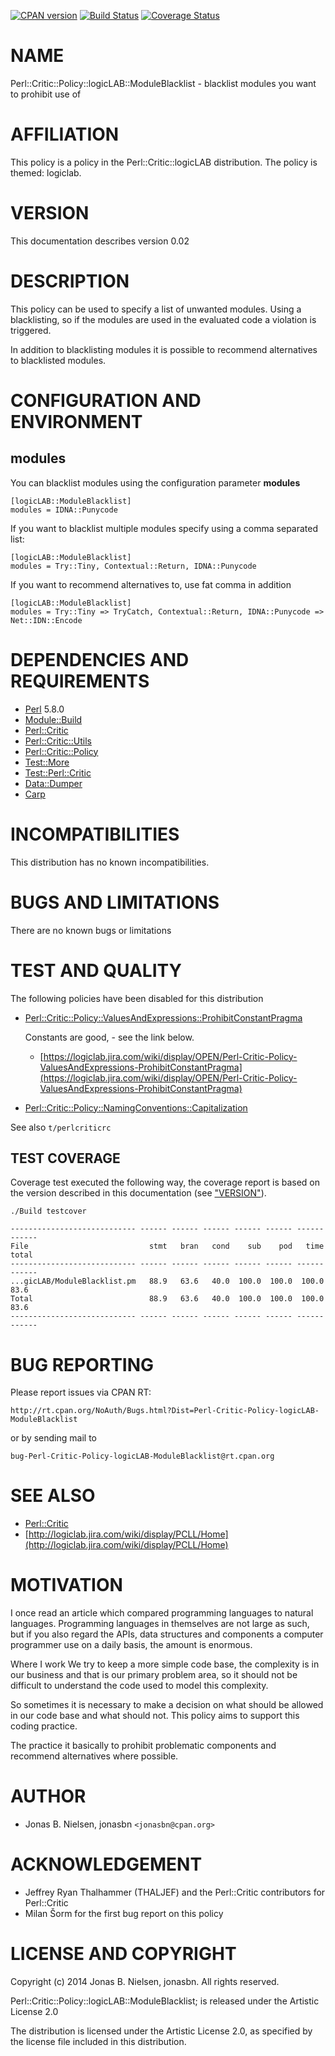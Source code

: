 [![CPAN version](https://badge.fury.io/pl/Perl-Critic-Policy-logicLAB-ModuleBlacklist.svg)](http://badge.fury.io/pl/Perl-Critic-Policy-logicLAB-ModuleBlacklist)
[![Build Status](https://travis-ci.org/jonasbn/Perl-Critic-Policy-logicLAB-ModuleBlacklist.svg?branch=master)](https://travis-ci.org/jonasbn/Perl-Critic-Policy-logicLAB-ModuleBlacklist)
[![Coverage Status](https://coveralls.io/repos/jonasbn/Perl-Critic-Policy-logicLAB-ModuleBlacklist/badge.png)](https://coveralls.io/r/jonasbn/Perl-Critic-Policy-logicLAB-ModuleBlacklist)

# NAME

Perl::Critic::Policy::logicLAB::ModuleBlacklist - blacklist modules you want to prohibit use of

# AFFILIATION

This policy is a policy in the Perl::Critic::logicLAB distribution. The policy
is themed: logiclab.

# VERSION

This documentation describes version 0.02

# DESCRIPTION

This policy can be used to specify a list of unwanted modules. Using a blacklisting, so if the 
modules are used in the evaluated code a violation is triggered.

In addition to blacklisting modules it is possible to recommend alternatives to
blacklisted modules.

# CONFIGURATION AND ENVIRONMENT

## modules

You can blacklist modules using the configuration parameter __modules__

    [logicLAB::ModuleBlacklist]
    modules = IDNA::Punycode

If you want to blacklist multiple modules specify using a comma separated list:

    [logicLAB::ModuleBlacklist]
    modules = Try::Tiny, Contextual::Return, IDNA::Punycode

If you want to recommend alternatives to, use fat comma in addition

    [logicLAB::ModuleBlacklist]
    modules = Try::Tiny => TryCatch, Contextual::Return, IDNA::Punycode => Net::IDN::Encode

# DEPENDENCIES AND REQUIREMENTS

- [Perl](https://metacpan.org/pod/Perl) 5.8.0
- [Module::Build](https://metacpan.org/pod/Module::Build)
- [Perl::Critic](https://metacpan.org/pod/Perl::Critic)
- [Perl::Critic::Utils](https://metacpan.org/pod/Perl::Critic::Utils)
- [Perl::Critic::Policy](https://metacpan.org/pod/Perl::Critic::Policy)
- [Test::More](https://metacpan.org/pod/Test::More)
- [Test::Perl::Critic](https://metacpan.org/pod/Test::Perl::Critic)
- [Data::Dumper](https://metacpan.org/pod/Data::Dumper)
- [Carp](https://metacpan.org/pod/Carp)

# INCOMPATIBILITIES

This distribution has no known incompatibilities.

# BUGS AND LIMITATIONS

There are no known bugs or limitations

# TEST AND QUALITY

The following policies have been disabled for this distribution

- [Perl::Critic::Policy::ValuesAndExpressions::ProhibitConstantPragma](https://metacpan.org/pod/Perl::Critic::Policy::ValuesAndExpressions::ProhibitConstantPragma)

    Constants are good, - see the link below.

    - [https://logiclab.jira.com/wiki/display/OPEN/Perl-Critic-Policy-ValuesAndExpressions-ProhibitConstantPragma](https://logiclab.jira.com/wiki/display/OPEN/Perl-Critic-Policy-ValuesAndExpressions-ProhibitConstantPragma)

- [Perl::Critic::Policy::NamingConventions::Capitalization](https://metacpan.org/pod/Perl::Critic::Policy::NamingConventions::Capitalization)

See also `t/perlcriticrc`

## TEST COVERAGE

Coverage test executed the following way, the coverage report is based on the
version described in this documentation (see ["VERSION"](#version)).

    ./Build testcover

    ---------------------------- ------ ------ ------ ------ ------ ------ ------
    File                           stmt   bran   cond    sub    pod   time  total
    ---------------------------- ------ ------ ------ ------ ------ ------ ------
    ...gicLAB/ModuleBlacklist.pm   88.9   63.6   40.0  100.0  100.0  100.0   83.6
    Total                          88.9   63.6   40.0  100.0  100.0  100.0   83.6
    ---------------------------- ------ ------ ------ ------ ------ ------ ------

# BUG REPORTING

Please report issues via CPAN RT:

    http://rt.cpan.org/NoAuth/Bugs.html?Dist=Perl-Critic-Policy-logicLAB-ModuleBlacklist

or by sending mail to

    bug-Perl-Critic-Policy-logicLAB-ModuleBlacklist@rt.cpan.org

# SEE ALSO

- [Perl::Critic](https://metacpan.org/pod/Perl::Critic)
- [http://logiclab.jira.com/wiki/display/PCLL/Home](http://logiclab.jira.com/wiki/display/PCLL/Home)

# MOTIVATION

I once read an article which compared programming languages to
natural languages. Programming languages in themselves are not
large as such, but if you also regard the APIs, data structures
and components a computer programmer use on a daily basis, the
amount is enormous.

Where I work We try to keep a more simple code base, the complexity
is in our business and that is our primary problem area, so it should
not be difficult to understand the code used to model this complexity.

So sometimes it is necessary to make a decision on what should be
allowed in our code base and what should not. This policy aims to
support this coding practice.

The practice it basically to prohibit problematic components and
recommend alternatives where possible.

# AUTHOR

- Jonas B. Nielsen, jonasbn `<jonasbn@cpan.org>`

# ACKNOWLEDGEMENT

- Jeffrey Ryan Thalhammer (THALJEF) and the Perl::Critic contributors for
Perl::Critic
- Milan Šorm for the first bug report on this policy

# LICENSE AND COPYRIGHT

Copyright (c) 2014 Jonas B. Nielsen, jonasbn. All rights reserved.

Perl::Critic::Policy::logicLAB::ModuleBlacklist;  is released under
the Artistic License 2.0

The distribution is licensed under the Artistic License 2.0, as specified by
the license file included in this distribution.
